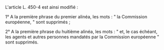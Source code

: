 
L'article L. 450-4 est ainsi modifié : 


1° A la première phrase du premier alinéa, les mots : " la Commission européenne, " sont supprimés ; 


2° A la première phrase du huitième alinéa, les mots : " et, le cas échéant, les agents et autres personnes mandatés par la Commission européenne " sont supprimés.


  
